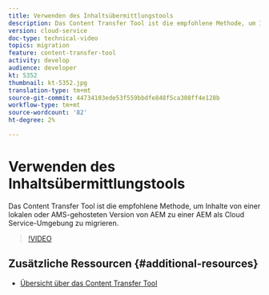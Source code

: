 ```yaml
---
title: Verwenden des Inhaltsübermittlungstools
description: Das Content Transfer Tool ist die empfohlene Methode, um Inhalte von einer lokalen oder AMS-gehosteten Version von AEM zu einer AEM als Cloud Service-Umgebung zu migrieren.
version: cloud-service
doc-type: technical-video
topics: migration
feature: content-transfer-tool
activity: develop
audience: developer
kt: 5352
thumbnail: kt-5352.jpg
translation-type: tm+mt
source-git-commit: 44734103ede53f559bbdfe848f5ca308ff4e128b
workflow-type: tm+mt
source-wordcount: '82'
ht-degree: 2%

---
```



# Verwenden des Inhaltsübermittlungstools

Das Content Transfer Tool ist die empfohlene Methode, um Inhalte von einer lokalen oder AMS-gehosteten Version von AEM zu einer AEM als Cloud Service-Umgebung zu migrieren.

>[!VIDEO](https://video.tv.adobe.com/v/35460/?quality=12&learn=on)

## Zusätzliche Ressourcen {#additional-resources}

* [Übersicht über das Content Transfer Tool](https://docs.adobe.com/content/help/en/experience-manager-cloud-service/moving/cloud-migration/content-transfer-tool/overview-content-transfer-tool.html)

